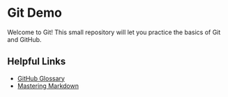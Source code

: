 # Git Demo

Welcome to Git! This small repository will let you practice the basics of Git and GitHub.

## Helpful Links

* [GitHub Glossary](https://help.github.com/articles/github-glossary/)
* [Mastering Markdown](https://guides.github.com/features/mastering-markdown/)
